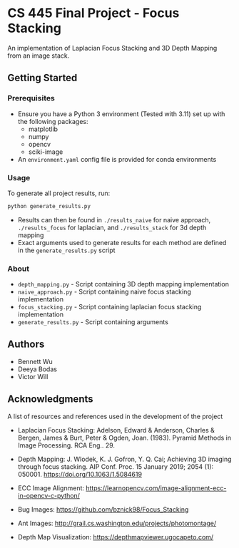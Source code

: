 # CS 445 Final Project - Focus Stacking

An implementation of Laplacian Focus Stacking and 3D Depth Mapping from an image stack. 

## Getting Started

### Prerequisites

* Ensure you have a Python 3 environment (Tested with 3.11) set up with the following packages:
  * matplotlib
  * numpy
  * opencv
  * sciki-image
* An `environment.yaml` config file is provided for conda environments

### Usage

To generate all project results, run:

```bash
python generate_results.py
```

* Results can then be found in `./results_naive` for naive approach, `./results_focus` for laplacian, and `./results_stack` for 3d depth mapping
* Exact arguments used to generate results for each method are defined in the `generate_results.py` script

### About

* `depth_mapping.py` - Script containing 3D depth mapping implementation
* `naive_approach.py` - Script containing naive focus stacking implementation
* `focus_stacking.py` - Script containing laplacian focus stacking implementation
* `generate_results.py` - Script containing arguments 

## Authors

* Bennett Wu
* Deeya Bodas
* Victor Will

## Acknowledgments

A list of resources and references used in the development of the project

* Laplacian Focus Stacking: Adelson, Edward & Anderson, Charles & Bergen, James & Burt, Peter & Ogden, Joan. (1983). Pyramid Methods in Image Processing. RCA Eng.. 29. 

* Depth Mapping: J. Wlodek, K. J. Gofron, Y. Q. Cai; Achieving 3D imaging through focus stacking. AIP Conf. Proc. 15 January 2019; 2054 (1): 050001. https://doi.org/10.1063/1.5084619

* ECC Image Alignment: https://learnopencv.com/image-alignment-ecc-in-opencv-c-python/

* Bug Images: https://github.com/bznick98/Focus_Stacking

* Ant Images: http://grail.cs.washington.edu/projects/photomontage/

* Depth Map Visualization: https://depthmapviewer.ugocapeto.com/
  
